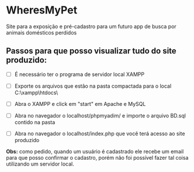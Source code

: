 # WheresMyPet
Site para a exposição e pré-cadastro para um futuro app de busca por animais domésticos perdidos

## Passos para que posso visualizar tudo do site produzido:

- [ ] É necessário ter o programa de servidor local XAMPP

- [ ] Exporte os arquivos que estão na pasta compactada para o local C:\xampp\htdocs\

- [ ] Abra o XAMPP e click em "start" em Apache e MySQL

- [ ] Abra no navegador o localhost/phpmyadim/ e importe o arquivo BD.sql contido na pasta

- [ ] Abra no navegador o localhost/index.php que você terá acesso ao site produzido

__Obs:__ como pedido, quando um usuário é cadastrado ele recebe um email para que posso confirmar o cadastro,
porém não foi possível fazer tal coisa utilizando um servidor local.
